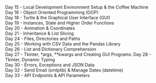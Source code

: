 Day 15 - Local Development Environment Setup & the Coffee Machine\
Day 16 - Object Oriented Programming (OOP)\
Day 18 - Turtle & the Graphical User Interface (GUI)\
Day 19 - Instances, State and Higher Order Functions\
Day 20 - Animation & Coordinates\
Day 21 - Inheritance & List Slicing\
Day 24 - Files, Directories and Paths\
Day 25 - Working with CSV Data and the Pandas Library\
Day 26 - List and Dictionary Comprehension\
Day 27 - Tkinter, *args, **kwargs and Creating GUI Programs\: Day 28 - Tkinter, Dynamic Typing\
Day 30 - Errors, Exceptions and JSON Data\
Day 32 - Send Email (smtplib) & Manage Dates (datetime)\
Day 33 - API Endpoints & API Parameters